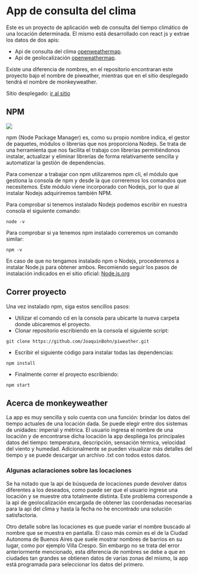 # App de consulta del clima

Este es un proyecto de aplicación web de consulta del tiempo climático de una locación determinada. El mismo está desarrollado con react js y extrae los datos de dos apis:

- Api de consulta del clima [openweathermap](https://openweathermap.org/current).
- Api de geolocalización [openweathermap](https://openweathermap.org/api/geocoding-api).

Existe una diferencia de nombres, en el repositorio encontraran este proyecto bajo el nombre de piweather, mientras que en el sitio desplegado tendrá el nombre de monkeyweather.

Sitio desplegado: [ir al sitio](https://monkeyweather.vercel.app/)

## NPM

![](https://res.cloudinary.com/drdgu83bp/image/upload/v1678719003/Assets/npm_logo_k9cjrx.png)

npm (Node Package Manager) es, como su propio nombre indica, el gestor de paquetes, módulos o librerías que nos proporciona Nodejs. Se trata de una herramienta que nos facilita el trabajo con librerías permitiéndonos instalar, actualizar y eliminar librerías de forma relativamente sencilla y automatizar la gestión de dependencias.

Para comenzar a trabajar con npm utilizaremos npm cli, el módulo que gestiona la consola de npm y desde la que correremos los comandos que necesitemos. Este módulo viene incorporado con Nodejs, por lo que al instalar Nodejs adquiriremos también NPM.

Para comprobar si tenemos instalado Nodejs podemos escribir en nuestra consola el siguiente comando:

```
node -v
```

Para comprobar si ya tenemos npm instalado correremos un comando similar:

```
npm -v
```

En caso de que no tengamos instalado npm o Nodejs, procederemos a instalar Node.js para obtener ambos.
Recomiendo seguir los pasos de instalación indicados en el sitio oficial:
[Node.js.org](https://nodejs.org/en/download/package-manager/#windows-1)

## Correr proyecto

Una vez instalado npm, siga estos sencillos pasos:

- Utilizar el comando cd en la consola para ubicarte la nueva carpeta donde ubicaremos el proyecto.
- Clonar repositorio escribiendo en la consola el siguiente script:

```
git clone https://github.com/JoaquinBohn/piweather.git
```

- Escribir el siguiente código para instalar todas las dependencias:

```
npm install
```

- Finalmente correr el proyecto escribiendo:

```
npm start
```

## Acerca de monkeyweather

La app es muy sencilla y solo cuenta con una función: brindar los datos del tiempo actuales de una locación dada. Se puede elegir entre dos sistemas de unidades: imperial y métrica. El usuario ingresa el nombre de una locación y de encontrarse dicha locación la app despliega los principales datos del tiempo: temperatura, descripción, sensación térmica, velocidad del viento y humedad. Adicionalmente se pueden visualizar más detalles del tiempo y se puede descargar un archivo .txt con todos estos datos.

### Algunas aclaraciones sobre las locaciones

Se ha notado que la api de búsqueda de locaciones puede devolver datos diferentes a los deseados, como puede ser que el usuario ingrese una locación y se muestre otra totalmente distinta. Este problema corresponde a la api de geolocalización encargada de obtener las coordenadas necesarias para la api del clima y hasta la fecha no he encontrado una solución satisfactoria.

Otro detalle sobre las locaciones es que puede variar el nombre buscado al nombre que se muestra en pantalla. El caso más común es el de la Ciudad Autonoma de Buenos Aires que suele mostrar nombres de barrios en su lugar, como por ejemplo Villa Crespo. Sin embargo no se trata del error anteriormente mencionado, esta diferencia de nombres se debe a que en ciudades tan grandes se obtienen datos de varias zonas del mismo, la app está programada para seleccionar los datos del primero.
